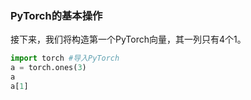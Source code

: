 ### PyTorch的基本操作

接下来，我们将构造第一个PyTorch向量，其一列只有4个1。

```python
import torch #导入PyTorch
a = torch.ones(3)
a
a[1]
```


